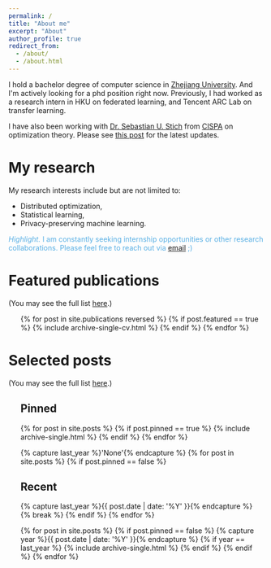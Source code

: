 ```yaml
---
permalink: /
title: "About me"
excerpt: "About"
author_profile: true
redirect_from: 
  - /about/
  - /about.html
---
```


I hold a bachelor degree of computer science in [Zhejiang University](https://www.zju.edu.cn/english/). And I'm actively looking for a phd position right now. Previously, I had worked as a research intern in HKU on federated learning, and Tencent ARC Lab on transfer learning. 

I have also been working with [Dr. Sebastian U. Stich](http://sstich.ch) from [CISPA](https://cispa.de/en/) on optimization theory. Please see [this post](/posts/2023/02/Shocked-by-the-bad-visa-decision) for the latest updates.
<!-- I am an (incoming) PhD student at [CISPA Helmholtz Center for Information Security](https://cispa.de/en/) starting at 2022 fall. Prior to that, I received my bachelor degree of computer science in [Zhejiang University](https://www.zju.edu.cn/english/). -->


My research
======
My research interests include but are not limited to:
  - Distributed optimization,
  - Statistical learning,
  - Privacy-preserving machine learning.

<span style="color:#58afe4">*Highlight.*
I am constantly seeking internship opportunities or other research collaborations. Please feel free to reach out via <a href="mailto:{{site.author.email}}">email</a> ;)</span>


Featured publications 
======
(You may see the full list [here](/publications).)
  <ul>{% for post in site.publications reversed %}
    {% if post.featured == true %}
      {% include archive-single-cv.html %}
    {% endif %}
  {% endfor %}</ul>

Selected posts
======
(You may see the full list [here](/year-archive).)
  <ul><h2 class="archive__subtitle">Pinned</h2>
  {% for post in site.posts %}
    {% if post.pinned == true %}
      {% include archive-single.html %}
    {% endif %}
  {% endfor %}</ul>

  <ul>{% capture last_year %}'None'{% endcapture %}
  {% for post in site.posts %}
    {% if post.pinned == false %}
      <h2 class="archive__subtitle">Recent</h2>
      {% capture last_year %}{{ post.date | date: '%Y' }}{% endcapture %}
      {% break %}
    {% endif %}
  {% endfor %}
  
  {% for post in site.posts %}
    {% if post.pinned == false %}
      {% capture year %}{{ post.date | date: '%Y' }}{% endcapture %}
      {% if year == last_year %}
        {% include archive-single.html %}
      {% endif %}
    {% endif %}
  {% endfor %}</ul>